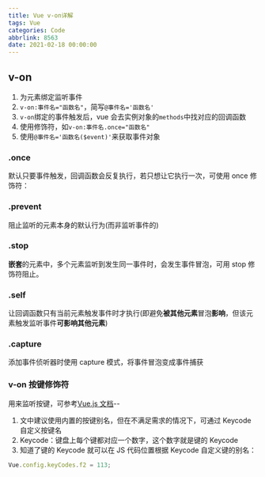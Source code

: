 ```yaml
---
title: Vue v-on详解
tags: Vue
categories: Code
abbrlink: 8563
date: 2021-02-18 00:00:00
---
```



## v-on

1. 为元素绑定监听事件
2. `v-on:事件名="函数名"`，简写`@事件名='函数名'`
3. `v-on`绑定的事件触发后，vue 会去实例对象的`methods`中找对应的回调函数
4. 使用修饰符，如`v-on:事件名.once="函数名"`
5. 使用`@事件名='函数名($event)'`来获取事件对象
<!-- more -->

### .once

默认只要事件触发，回调函数会反复执行，若只想让它执行一次，可使用 once 修饰符：

### .prevent

阻止监听的元素本身的默认行为(而非监听事件的)

### .stop

**嵌套**的元素中，多个元素监听到发生同一事件时，会发生事件冒泡，可用 stop 修饰符阻止。

### .self

让回调函数只有当前元素触发事件时才执行(即避免**被其他元素**冒泡**影响**，但该元素触发监听事件**可影响其他元素**)

### .capture

添加事件侦听器时使用 capture 模式，将事件冒泡变成事件捕获

### v-on 按键修饰符

用来监听按键，可参考[Vue.js 文档](https://cn.vuejs.org/v2/guide/events.html#%E6%8C%89%E9%94%AE%E4%BF%AE%E9%A5%B0%E7%AC%A6?fileGuid=KwXpw88YWVGPHDJv)--

1. 文中建议使用内置的按键别名，但在不满足需求的情况下，可通过 Keycode 自定义按键名
2. Keycode：键盘上每个键都对应一个数字，这个数字就是键的 Keycode
3. 知道了键的 Keycode 就可以在 JS 代码位置根据 Keycode 自定义键的别名：

```javascript
Vue.config.keyCodes.f2 = 113;
```
